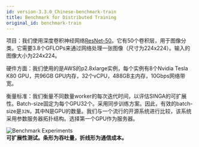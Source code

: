 ```yaml
---
id: version-3.3.0_Chinese-benchmark-train
title: Benchmark for Distributed Training
original_id: benchmark-train
---
```


<!--- Licensed to the Apache Software Foundation (ASF) under one or more contributor license agreements.  See the NOTICE file distributed with this work for additional information regarding copyright ownership.  The ASF licenses this file to you under the Apache License, Version 2.0 (the "License"); you may not use this file except in compliance with the License.  You may obtain a copy of the License at http://www.apache.org/licenses/LICENSE-2.0 Unless required by applicable law or agreed to in writing, software distributed under the License is distributed on an "AS IS" BASIS, WITHOUT WARRANTIES OR CONDITIONS OF ANY KIND, either express or implied.  See the License for the specific language governing permissions and limitations under the License.  -->


项目：我们使用深度卷积神经网络[ResNet-50](https://github.com/apache/singa/blob/master/examples/cnn/model/resnet.py)。它有50个卷积层，用于图像分类。它需要3.8个GFLOPs来通过网络处理一张图像（尺寸为224x224）。输入的图像大小为224x224。


硬件方面：我们使用的是AWS的p2.8xlarge实例，每个实例有8个Nvidia Tesla K80 GPU，共96GB GPU内存，32个vCPU，488GB主内存，10Gbps网络带宽。

衡量标准：我们衡量不同数量worker的每次迭代时间，以评估SINGA的可扩展性。Batch-size固定为每个GPU32个。采用同步训练方案。因此，有效的batch-size是`32N`，其中N是GPU的数量。我们与一个流行的开源系统进行比较，该系统采用参数服务器拓扑结构。选择第一个GPU作为服务器。

![Benchmark Experiments](assets/benchmark.png) <br/> **可扩展性测试。条形为吞吐量，折线形为通信成本。**
